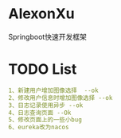 # AlexonXu
  Springboot快速开发框架

# TODO List
```yaml
1、新建用户增加图像选择  --ok
2、修改用户信息时增加图像选择 --ok
3、日志记录使用异步 --ok
4、日志查询页面 --Ok
5、修改页面上的一些小bug
6、eureka改为nacos
```


